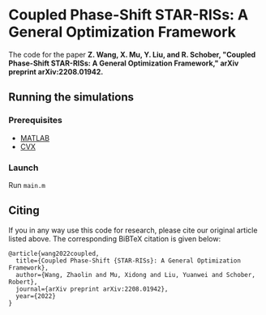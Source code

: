 # Coupled Phase-Shift STAR-RISs: A General Optimization Framework

The code for the paper 
**Z. Wang, X. Mu, Y. Liu, and R. Schober, "Coupled Phase-Shift STAR-RISs: A General Optimization Framework," arXiv preprint arXiv:2208.01942.**

## Running the simulations

### Prerequisites

- [MATLAB](https://uk.mathworks.com/products/matlab.html)
- [CVX](http://cvxr.com/cvx/)

### Launch

Run `main.m`

## Citing
If you in any way use this code for research, please cite our original article listed above. The corresponding BiBTeX citation is given below:
```
@article{wang2022coupled,
  title={Coupled Phase-Shift {STAR-RISs}: A General Optimization Framework},
  author={Wang, Zhaolin and Mu, Xidong and Liu, Yuanwei and Schober, Robert},
  journal={arXiv preprint arXiv:2208.01942},
  year={2022}
}
```
